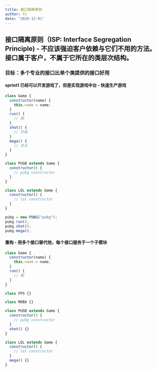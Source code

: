```yaml
---
title: 接口隔离原则
author: Ys
date: "2020-12-01"
---
```


## 接口隔离原则（ISP: Interface Segregation Principle) - 不应该强迫客户依赖与它们不用的方法。接口属于客户，不属于它所在的类层次结构。

### 目标：多个专业的接口比单个类提供的接口好用

#### sprint1 已经可以开发游戏了，但是实现游戏中台 - 快速生产游戏

```js
class Game {
  constructor(name) {
    this.name = name;
  }
  run() {
    // 跑
  }
  shot() {
    // 开枪
  }
  mega() {
    // 开大
  }
}

class PUGB extends Game {
  constructor() {
    // pubg constructor
  }
}

class LOL extends Game {
  constructor() {
    // lol constructor
  }
}

pubg = new PUBG("pubg");
pubg.run();
pubg.shot();
pubg.mega();
```

#### 重构 - 用多个接口替代他，每个接口服务于一个子模块

```js
class Game {
  constructor(name) {
    this.name = name;
  }
  run() {
    // 跑
  }
}

class FPS {}

class MOBA {}

class PUGB extends Game {
  constructor() {
    // pubg constructor
  }
  shot() {}
}

class LOL extends Game {
  constructor() {
    // lol constructor
  }
  mega() {}
}
```
